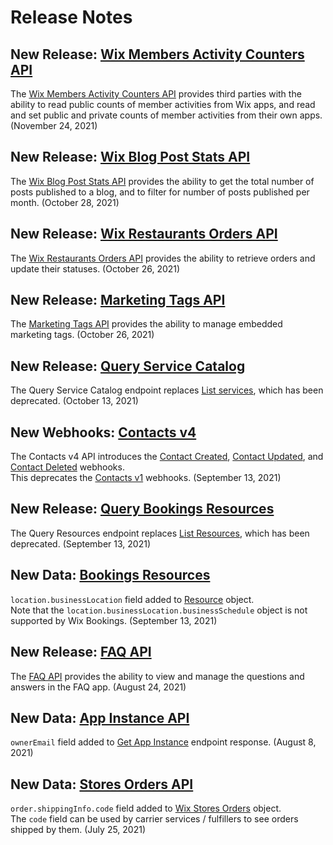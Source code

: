 # Release Notes

## New Release: [Wix Members Activity Counters API](https://dev.wix.com/api/rest/members/activity-counters)

The [Wix Members Activity Counters API](https://dev.wix.com/api/rest/members/activity-counters) provides third parties with the ability to read public counts of member activities from Wix apps, and read and set public and private counts of member activities from their own apps. (November 24, 2021)

## New Release: [Wix Blog Post Stats API](https://dev.wix.com/api/rest/wix-blog/blog/post-stats/get-total-posts)

The [Wix Blog Post Stats API](https://dev.wix.com/api/rest/wix-blog/blog/post-stats/get-total-posts) provides the ability to get the total number of posts published to a blog, and to filter for number of posts published per month. (October 28, 2021)

## New Release: [Wix Restaurants Orders API](https://dev.wix.com/api/rest/wix-restaurants/orders)

The [Wix Restaurants Orders API](https://dev.wix.com/api/rest/wix-restaurants/orders) provides the ability to retrieve orders and update their statuses.
(October 26, 2021)

## New Release: [Marketing Tags API](https://dev.wix.com/api/rest/marketing/marketing-tags)

The [Marketing Tags API](https://dev.wix.com/api/rest/marketing/marketing-tags) provides the ability to manage embedded marketing tags.
(October 26, 2021)

## New Release: [Query Service Catalog](https://dev.wix.com/api/rest/wix-bookings/service-catalog/services/query-service-catalog)

The Query Service Catalog endpoint replaces
[List services](https://dev.wix.com/api/rest/wix-bookings/service-catalog/services/list-services),
which has been deprecated.
(October 13, 2021)

## New Webhooks: [Contacts v4](https://dev.wix.com/api/rest/contacts/contacts/contacts-v4/contact-object)

The Contacts v4 API introduces the
[Contact Created](https://dev.wix.com/api/rest/contacts/contacts/contacts-v4/contact-created-webhook),
[Contact Updated](https://dev.wix.com/api/rest/contacts/contacts/contacts-v4/contact-updated-webhook),
and [Contact Deleted](https://dev.wix.com/api/rest/contacts/contacts/contacts-v4/contact-deleted-webhook)
webhooks.  
This deprecates the
[Contacts v1](https://dev.wix.com/api/rest/contacts/contacts/contacts-v1-(deprecated)/contact-object)
webhooks.
(September 13, 2021)

## New Release: [Query Bookings Resources](https://dev.wix.com/api/rest/wix-bookings/resources/query-resources)

The Query Resources endpoint replaces
[List Resources](https://dev.wix.com/api/rest/wix-bookings/resources/list-resources),
which has been deprecated.
(September 13, 2021)

## New Data: [Bookings Resources](https://dev.wix.com/api/rest/wix-bookings/resources)

`location.businessLocation` field added to [Resource](https://dev.wix.com/api/rest/wix-bookings/resources/resource-object) object.  
Note that the `location.businessLocation.businessSchedule` object is not supported by Wix Bookings.
(September 13, 2021)

## New Release: [FAQ API](https://dev.wix.com/api/rest/site-content/faq)

The [FAQ API](https://dev.wix.com/api/rest/site-content/faq) provides the ability to view and manage the questions and answers in the FAQ app.
(August 24, 2021)

## New Data: [App Instance API](https://dev.wix.com/api/rest/app-management/apps/app-instance)

`ownerEmail` field added to [Get App Instance](https://dev.wix.com/api/rest/app-management/apps/app-instance/get-app-instance) endpoint response.
(August 8, 2021)

## New Data: [Stores Orders API](https://dev.wix.com/api/rest/wix-stores/orders)

`order.shippingInfo.code` field added to [Wix Stores Orders](https://dev.wix.com/api/rest/wix-stores/orders/order-object) object.  
The `code` field can be used by carrier services / fulfillers to see orders shipped by them.
(July 25, 2021)
